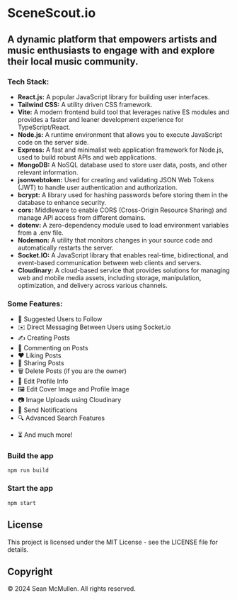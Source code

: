 # SceneScout.io

## A dynamic platform that empowers artists and music enthusiasts to engage with and explore their local music community.


<!-- ![Demo App](https://i.ibb.co/f8y9vGS/Group-82.png) -->

### Tech Stack:

-   **React.js:** A popular JavaScript library for building user interfaces.
-   **Tailwind CSS:** A utility driven CSS framework.
-   **Vite:** A modern frontend build tool that leverages native ES modules and provides a faster and leaner development experience for TypeScript/React.
-   **Node.js:** A runtime environment that allows you to execute JavaScript code on the server side.
-   **Express:** A fast and minimalist web application framework for Node.js, used to build robust APIs and web applications.
-   **MongoDB:** A NoSQL database used to store user data, posts, and other relevant information.
-   **jsonwebtoken:** Used for creating and validating JSON Web Tokens (JWT) to handle user authentication and authorization.
-   **bcrypt:** A library used for hashing passwords before storing them in the database to enhance security.
-   **cors:** Middleware to enable CORS (Cross-Origin Resource Sharing) and manage API access from different domains.
-   **dotenv:** A zero-dependency module used to load environment variables from a .env file.
-   **Nodemon:** A utility that monitors changes in your source code and automatically restarts the server.
-   **Socket.IO:** A JavaScript library that enables real-time, bidirectional, and event-based communication between web clients and servers.
-   **Cloudinary:** A cloud-based service that provides solutions for managing web and mobile media assets, including storage, manipulation, optimization, and delivery across various channels.

### Some Features:

-   👥 Suggested Users to Follow
-   ✉️ Direct Messaging Between Users using Socket.io
-   ✍️ Creating Posts
-   💬 Commenting on Posts
-   ❤️ Liking Posts
-   🔗 Sharing Posts
-   🗑️ Delete Posts (if you are the owner)
-   📝 Edit Profile Info
-   🖼️ Edit Cover Image and Profile Image
-   📷 Image Uploads using Cloudinary
-   🔔 Send Notifications
-   🔍 Advanced Search Features
<!-- -   📣 Classifieds Section -->
-   ⏳ And much more!


### Build the app

```shell
npm run build
```

### Start the app

```shell
npm start
```

## License

This project is licensed under the MIT License - see the LICENSE file for details.

## Copyright

© 2024 Sean McMullen. All rights reserved.
